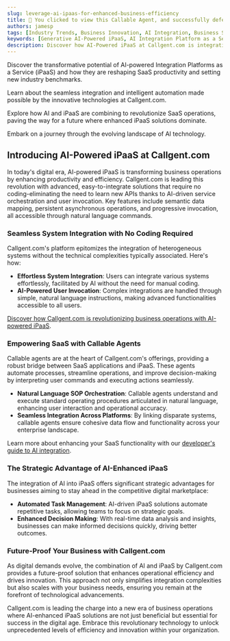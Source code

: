 ```yaml
---
slug: leverage-ai-ipaas-for-enhanced-business-efficiency
title: 🎉 You clicked to view this Callable Agent, and successfully defeated 99% of people!
authors: jamesp
tags: [Industry Trends, Business Innovation, AI Integration, Business Solutions]
keywords: [Generative AI-Powered iPaaS, AI Integration Platform as a Service, Leveraging AI and iPaaS to boost productivity, new generation of AI-powered IPAAS, AI & iPaaS Powered callgent.com, The role of callable agent in SaaS and iPaaS]
description: Discover how AI-Powered iPaaS at Callgent.com is integrating systems becomes effortless and coding-free.
---
```


Discover the transformative potential of AI-powered Integration Platforms as a Service (iPaaS) and how they are reshaping SaaS productivity and setting new industry benchmarks.

Learn about the seamless integration and intelligent automation made possible by the innovative technologies at Callgent.com.

Explore how AI and iPaaS are combining to revolutionize SaaS operations, paving the way for a future where enhanced iPaaS solutions dominate.

Embark on a journey through the evolving landscape of AI technology.

<!--truncate-->

## Introducing AI-Powered iPaaS at Callgent.com

In today's digital era, AI-powered iPaaS is transforming business operations by enhancing productivity and efficiency. Callgent.com is leading this revolution with advanced, easy-to-integrate solutions that require no coding-eliminating the need to learn new APIs thanks to AI-driven service orchestration and user invocation. Key features include semantic data mapping, persistent asynchronous operations, and progressive invocation, all accessible through natural language commands.

### Seamless System Integration with No Coding Required

Callgent.com's platform epitomizes the integration of heterogeneous systems without the technical complexities typically associated. Here's how:

- **Effortless System Integration**: Users can integrate various systems effortlessly, facilitated by AI without the need for manual coding.
- **AI-Powered User Invocation**: Complex integrations are handled through simple, natural language instructions, making advanced functionalities accessible to all users.

[Discover how Callgent.com is revolutionizing business operations with AI-powered iPaaS](./5-reasons-why-callgent.com-is-revolutionizing-business-operations).

### Empowering SaaS with Callable Agents

Callable agents are at the heart of Callgent.com's offerings, providing a robust bridge between SaaS applications and iPaaS. These agents automate processes, streamline operations, and improve decision-making by interpreting user commands and executing actions seamlessly.

- **Natural Language SOP Orchestration**: Callable agents understand and execute standard operating procedures articulated in natural language, enhancing user interaction and operational accuracy.
- **Seamless Integration Across Platforms**: By linking disparate systems, callable agents ensure cohesive data flow and functionality across your enterprise landscape.

Learn more about enhancing your SaaS functionality with our [developer's guide to AI integration](/docs/developers/guide).

### The Strategic Advantage of AI-Enhanced iPaaS

The integration of AI into iPaaS offers significant strategic advantages for businesses aiming to stay ahead in the competitive digital marketplace:

- **Automated Task Management**: AI-driven iPaaS solutions automate repetitive tasks, allowing teams to focus on strategic goals.
- **Enhanced Decision Making**: With real-time data analysis and insights, businesses can make informed decisions quickly, driving better outcomes.

### Future-Proof Your Business with Callgent.com

As digital demands evolve, the combination of AI and iPaaS by Callgent.com provides a future-proof solution that enhances operational efficiency and drives innovation. This approach not only simplifies integration complexities but also scales with your business needs, ensuring you remain at the forefront of technological advancements.

Callgent.com is leading the charge into a new era of business operations where AI-enhanced iPaaS solutions are not just beneficial but essential for success in the digital age. Embrace this revolutionary technology to unlock unprecedented levels of efficiency and innovation within your organization.

